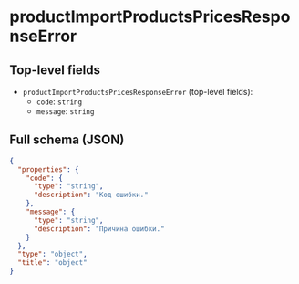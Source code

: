 # productImportProductsPricesResponseError

## Top-level fields
- `productImportProductsPricesResponseError` (top-level fields):
  - `code`: `string`
  - `message`: `string`

## Full schema (JSON)
```json
{
  "properties": {
    "code": {
      "type": "string",
      "description": "Код ошибки."
    },
    "message": {
      "type": "string",
      "description": "Причина ошибки."
    }
  },
  "type": "object",
  "title": "object"
}
```
